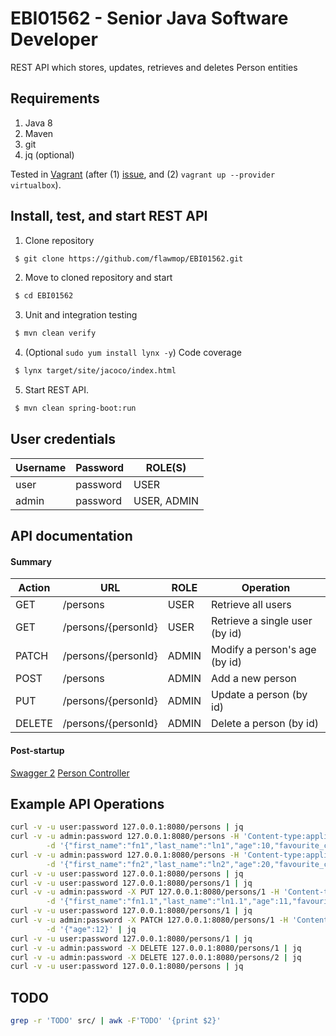 # EBI01562 - Senior Java Software Developer

 REST API which stores, updates, retrieves and deletes Person entities

## Requirements

 1. Java 8
 1. Maven
 1. git
 1. jq (optional)

Tested in [Vagrant](https://github.com/joanmarcriera/vagrant-file-for-java-apps) (after (1) [issue](https://github.com/hashicorp/vagrant/issues/9442#issuecomment-363080565), and (2) `vagrant up --provider virtualbox`).

## Install, test, and start REST API

 1. Clone repository
```bash
 $ git clone https://github.com/flawmop/EBI01562.git
```
 2. Move to cloned repository and start
```bash
 $ cd EBI01562
```
 3. Unit and integration testing
```bash
 $ mvn clean verify
```
 4. (Optional `sudo yum install lynx -y`) Code coverage
```bash
 $ lynx target/site/jacoco/index.html
```
 5. Start REST API.
```bash
 $ mvn clean spring-boot:run
```

## User credentials

 | Username | Password | ROLE(S) |
 | --- | --- | --- |
 | user | password | USER |
 | admin | password | USER, ADMIN |

## API documentation

#### Summary

 | Action | URL | ROLE | Operation |
 | --- | --- | --- | --- |
 | GET | /persons | USER | Retrieve all users |
 | GET | /persons/{personId} | USER | Retrieve a single user (by id) |
 | PATCH | /persons/{personId} | ADMIN | Modify a person's age (by id) |
 | POST | /persons | ADMIN | Add a new person |
 | PUT | /persons/{personId} | ADMIN | Update a person (by id) |
 | DELETE | /persons/{personId} | ADMIN | Delete a person (by id) |

#### Post-startup

 [Swagger 2](https://swagger.io/) [Person Controller](http://127.0.0.1:8080/swagger-ui.html#/person-controller)

## Example API Operations

```bash
curl -v -u user:password 127.0.0.1:8080/persons | jq
curl -v -u admin:password 127.0.0.1:8080/persons -H 'Content-type:application/json' \
        -d '{"first_name":"fn1","last_name":"ln1","age":10,"favourite_colour":"fc1","hobby":["h1.1", "h1.2"]}' | jq
curl -v -u admin:password 127.0.0.1:8080/persons -H 'Content-type:application/json' \
        -d '{"first_name":"fn2","last_name":"ln2","age":20,"favourite_colour":"fc2","hobby":["h2.1", "h2.2"]}' | jq
curl -v -u user:password 127.0.0.1:8080/persons | jq
curl -v -u user:password 127.0.0.1:8080/persons/1 | jq
curl -v -u admin:password -X PUT 127.0.0.1:8080/persons/1 -H 'Content-type:application/json' \
        -d '{"first_name":"fn1.1","last_name":"ln1.1","age":11,"favourite_colour":"fc1.1","hobby":["h1.11", "h1.21"]}' | jq
curl -v -u user:password 127.0.0.1:8080/persons/1 | jq
curl -v -u admin:password -X PATCH 127.0.0.1:8080/persons/1 -H 'Content-type:application/json' \
        -d '{"age":12}' | jq
curl -v -u user:password 127.0.0.1:8080/persons/1 | jq
curl -v -u admin:password -X DELETE 127.0.0.1:8080/persons/1 | jq
curl -v -u admin:password -X DELETE 127.0.0.1:8080/persons/2 | jq
curl -v -u user:password 127.0.0.1:8080/persons | jq
```

## TODO

```bash
grep -r 'TODO' src/ | awk -F'TODO' '{print $2}'
```